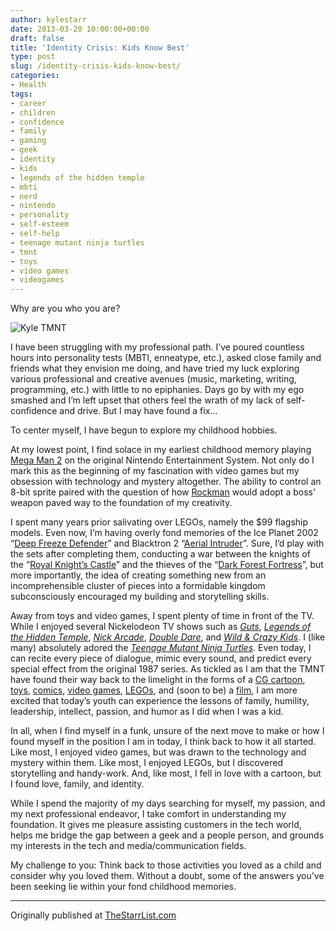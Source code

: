 ```yaml
---
author: kylestarr
date: 2013-03-20 10:00:00+00:00
draft: false
title: 'Identity Crisis: Kids Know Best'
type: post
slug: /identity-crisis-kids-know-best/
categories:
- Health
tags:
- career
- children
- confidence
- family
- gaming
- geek
- identity
- kids
- legends of the hidden temple
- mbti
- nerd
- nintendo
- personality
- self-esteem
- self-help
- teenage mutant ninja turtles
- tmnt
- toys
- video games
- videogames
---
```


Why are you who you are?

![Kyle TMNT](/kyle-tmnt.png)

I have been struggling with my professional path. I’ve poured countless hours into personality tests (MBTI, enneatype, etc.), asked close family and friends what they envision me doing, and have tried my luck exploring various professional and creative avenues (music, marketing, writing, programming, etc.) with little to no epiphanies. Days go by with my ego smashed and I’m left upset that others feel the wrath of my lack of self-confidence and drive. But I may have found a fix…

To center myself, I have begun to explore my childhood hobbies.

At my lowest point, I find solace in my earliest childhood memory playing [Mega Man 2](http://www.youtube.com/watch?v=F5lEfbkuUKs) on the original Nintendo Entertainment System. Not only do I mark this as the beginning of my fascination with video games but my obsession with technology and mystery altogether. The ability to control an 8-bit sprite paired with the question of how [Rockman](http://en.wikipedia.org/wiki/Mega_Man_(character)) would adopt a boss’ weapon paved way to the foundation of my creativity.

I spent many years prior salivating over LEGOs, namely the $99 flagship models. Even now, I’m having overly fond memories of the Ice Planet 2002 “[Deep Freeze Defender](http://brickset.com/detail/?set=6973-1)” and Blacktron 2 “[Aerial Intruder](http://brickset.com/detail/?Set=6981-1)”.  Sure, I’d play with the sets after completing them, conducting a war between the knights of the “[Royal Knight’s Castle](http://brickset.com/detail/?Set=6090-1)” and the thieves of the “[Dark Forest Fortress](http://brickset.com/detail/?Set=6079-1)”, but more importantly, the idea of creating something new from an incomprehensible cluster of pieces into a formidable kingdom subconsciously encouraged my building and storytelling skills.

Away from toys and video games, I spent plenty of time in front of the TV. While I enjoyed several Nickelodeon TV shows such as [_Guts_](https://en.wikipedia.org/wiki/Nickelodeon_Guts), [_Legends of the Hidden Temple_](http://en.wikipedia.org/wiki/Legends_of_the_Hidden_Temple), [_Nick Arcade_](http://en.wikipedia.org/wiki/Nick_Arcade), [_Double Dare_](http://en.wikipedia.org/wiki/Double_Dare_(1986_game_show)), and [_Wild & Crazy Kids_](http://en.wikipedia.org/wiki/Wild_%26_Crazy_Kids). I (like many) absolutely adored the [_Teenage Mutant Ninja Turtles_](http://en.wikipedia.org/wiki/Teenage_Mutant_Ninja_Turtles_(1987_TV_series)). Even today, I can recite every piece of dialogue, mimic every sound, and predict every special effect from the original 1987 series. As tickled as I am that the TMNT have found their way back to the limelight in the forms of a [CG cartoon](http://www.nick.com/turtles), [toys](http://www.playmatestoys.com/brands/teenage-mutant-ninja-turtles), [comics](http://shop.idwpublishing.com/comics/series/tmnt.html), [video games](http://tmntpartyvan.com/2013/03/04/tmnt-out-of-the-shadows-announcement-and-trailer-digital-spy/), [LEGOs](http://turtles.lego.com/), and (soon to be) a [film](http://tmntpartyvan.com/2013/03/14/teenage-mutant-ninja-turtles-co-creator-talks-michael-bay-film-comingsoon-net/), I am more excited that today’s youth can experience the lessons of family, humility, leadership, intellect, passion, and humor as I did when I was a kid.

In all, when I find myself in a funk, unsure of the next move to make or how I found myself in the position I am in today, I think back to how it all started. Like most, I enjoyed video games, but was drawn to the technology and mystery within them. Like most, I enjoyed LEGOs, but I discovered storytelling and handy-work. And, like most, I fell in love with a cartoon, but I found love, family, and identity.

While I spend the majority of my days searching for myself, my passion, and my next professional endeavor, I take comfort in understanding my foundation. It gives me pleasure assisting customers in the tech world, helps me bridge the gap between a geek and a people person, and grounds my interests in the tech and media/communication fields.

My challenge to you: Think back to those activities you loved as a child and consider why you loved them. Without a doubt, some of the answers you’ve been seeking lie within your fond childhood memories.

---

Originally published at [TheStarrList.com](https://thestarrlist.wordpress.com/2013/03/20/identity-crisis-kids-know-best/)
